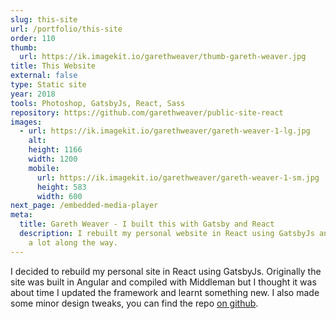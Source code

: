 ```yaml
---
slug: this-site
url: /portfolio/this-site
order: 110
thumb:
  url: https://ik.imagekit.io/garethweaver/thumb-gareth-weaver.jpg
title: This Website
external: false
type: Static site
year: 2018
tools: Photoshop, GatsbyJs, React, Sass
repository: https://github.com/garethweaver/public-site-react
images:
  - url: https://ik.imagekit.io/garethweaver/gareth-weaver-1-lg.jpg
    alt:
    height: 1166
    width: 1200
    mobile:
      url: https://ik.imagekit.io/garethweaver/gareth-weaver-1-sm.jpg
      height: 583
      width: 600
next_page: /embedded-media-player
meta:
  title: Gareth Weaver - I built this with Gatsby and React
  description: I rebuilt my personal website in React using GatsbyJs and learnt
    a lot along the way.
---
```

I decided to rebuild my personal site in React using GatsbyJs. Originally
the site was built in Angular and compiled with Middleman but I thought it was
about time I updated the framework and learnt something new. I also made some
minor design tweaks, you can find the repo <a href="https://github.com/garethweaver/public-site-react"
target="_blank" rel="noopener noreferrer">on github</a>.</p>
